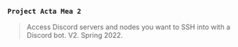 ### `Project Acta Mea 2`
> Access Discord servers and nodes you want to SSH into with a Discord bot. V2. Spring 2022.
